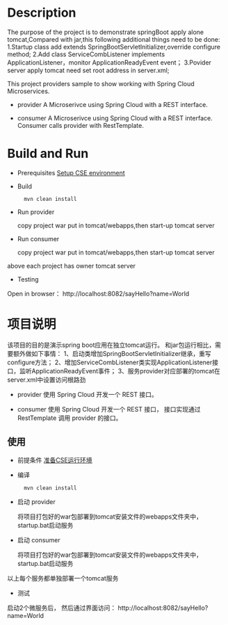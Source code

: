 # Description
The purpose of the project is to demonstrate springBoot apply alone tomcat,Compared with jar,this following additional things need to be done:
1.Startup class add extends SpringBootServletInitializer,override configure method;
2.Add class ServiceCombListener implements ApplicationListener，monitor ApplicationReadyEvent event；
3.Povider server apply tomcat need set root address in server.xml;

This project providers sample to show working with Spring Cloud Microservices. 

* provider
A Microserivce using Spring Cloud with a REST interface.

* consumer
A Microserivce using Spring Cloud with a REST interface. Consumer calls provider with RestTemplate.

# Build and Run

* Prerequisites
[Setup CSE environment](../CSE-ENV.md)

* Build

        mvn clean install

* Run provider

  copy project war put in tomcat/webapps,then start-up tomcat server

* Run consumer

  copy project war put in tomcat/webapps,then start-up tomcat server
  
above each project has owner tomcat server

* Testing

Open in browser： http://localhost:8082/sayHello?name=World

# 项目说明
该项目的目的是演示spring boot应用在独立tomcat运行。 和jar包运行相比，需要额外做如下事情：
1、启动类增加SpringBootServletInitializer继承，重写configure方法；
2、增加ServiceCombListener类实现ApplicationListener接口，监听ApplicationReadyEvent事件；
3、服务provider对应部署的tomcat在server.xml中设置访问根路劲

* provider
使用 Spring Cloud 开发一个 REST 接口。

* consumer
使用 Spring Cloud 开发一个 REST 接口， 接口实现通过 RestTemplate 调用 provider 的接口。

## 使用

* 前提条件
[准备CSE运行环境](../CSE-ENV_CN.md)

* 编译

        mvn clean install

* 启动 provider

  将项目打包好的war包部署到tomcat安装文件的webapps文件夹中，startup.bat启动服务

* 启动 consumer

  将项目打包好的war包部署到tomcat安装文件的webapps文件夹中，startup.bat启动服务
  
以上每个服务都单独部署一个tomcat服务

* 测试

启动2个微服务后， 然后通过界面访问： http://localhost:8082/sayHello?name=World
